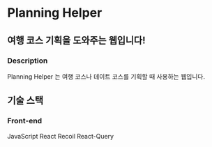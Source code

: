 # Planning Helper
## 여행 코스 기획을 도와주는 웹입니다!

### Description
Planning Helper 는 여행 코스나 데이트 코스를 기획할 때 사용하는 웹입니다.


## 기술 스택

### Front-end

JavaScript
React
Recoil
React-Query



